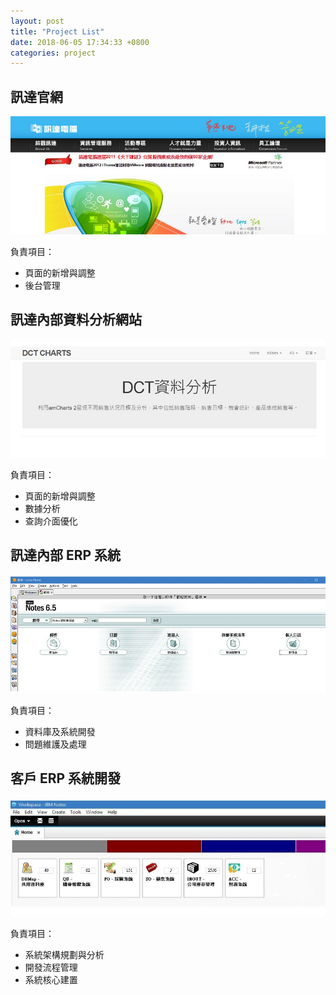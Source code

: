 ```yaml
---
layout: post
title: "Project List"
date: 2018-06-05 17:34:33 +0800
categories: project
---
```


## 訊達官網
[![DCT Website](/assets/images/projects/DCT_website.jpg)](http://www.dimension.com.tw/)

負責項目：
* 頁面的新增與調整
* 後台管理


## 訊達內部資料分析網站
![DCT Performance Chart](/assets/images/projects/DCT_performance_chart.jpg)

負責項目：
* 頁面的新增與調整
* 數據分析
* 查詢介面優化


## 訊達內部 ERP 系統
![DCT Notes Client](/assets/images/projects/DCT_notes_client.jpg)

負責項目：
* 資料庫及系統開發
* 問題維護及處理

## <a name="customer_erp"></a>客戶 ERP 系統開發
![Carson ERP](/assets/images/projects/Carson_ERP.jpg)

負責項目：
* 系統架構規劃與分析
* 開發流程管理
* 系統核心建置
